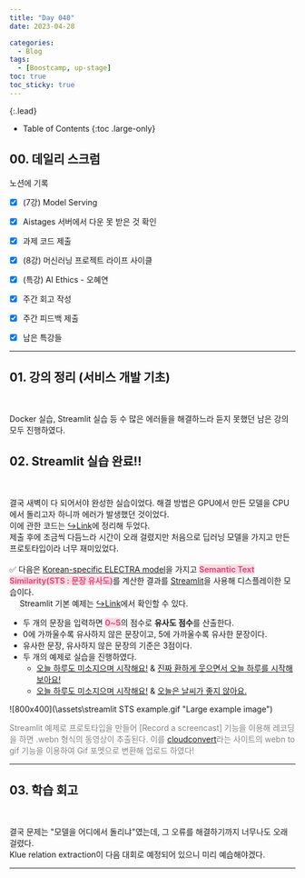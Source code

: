 ```yaml
---
title: "Day 040"
date: 2023-04-28

categories:
  - Blog
tags:
  - [Boostcamp, up-stage]
toc: true
toc_sticky: true
---
```

{:.lead}

- Table of Contents
{:toc .large-only}
## 00. 데일리 스크럼  
노션에 기록  

- [x]  (7강) Model Serving
- [x]  Aistages 서버에서 다운 못 받은 것 확인
- [x]  과제 코드 제출
- [x]  (8강) 머신러닝 프로젝트 라이프 사이클
- [x]  (특강) AI Ethics - 오혜연
- [x]  주간 회고 작성
- [x]  주간 피드백 제출
- [x]  남은 특강들


---

## 01. 강의 정리 (서비스 개발 기초)  
&emsp;

Docker 실습, Streamlit 실습 등 수 많은 에러들을 해결하느라 듣지 못했던 남은 강의 모두 진행하였다.  


## 02. Streamlit 실습 완료!!  
&emsp;  

결국 새벽이 다 되어서야 완성한 실습이었다. 해결 방법은 GPU에서 만든 모델을 CPU에서 돌리고자 하니까 에러가 발생했던 것이었다.  
이에 관한 코드는 [↪️Link](https://forbuds.github.io/study/ml-dl/2023-04-28-How-to-load-DL-model-on-CPU-device/)에 정리해 두었다.  
제출 후에 조금씩 다듬느라 시간이 오래 걸렸지만 처음으로 딥러닝 모델을 가지고 만든 프로토타입이라 너무 재미있었다.  
&emsp;  
✅ 다음은 [Korean-specific ELECTRA model](https://huggingface.co/snunlp/KR-ELECTRA-discriminator)을 가지고 <span style="color: #e54685;background-color:#ffdce0">**Semantic Text Similarity(STS : 문장 유사도)**</span>를 계산한 결과를 [Streamlit](https://streamlit.io/)을 사용해 디스플레이한 모습이다.  
&emsp;  Streamlit 기본 예제는 [↪️Link](https://docs.streamlit.io/)에서 확인할 수 있다. 

- 두 개의 문장을 입력하면
<span style="color: #e54685;background-color:#ffdce0">**0~5**</span>의 점수로 **유사도 점수**를 산출한다.  
- 0에 가까울수록 유사하지 않은 문장이고, 5에 가까울수록 유사한 문장이다.  
- 유사한 문장, 유사하지 않은 문장의 기준은 3점이다.
- 두 개의 예제로 실습을 진행하였다. 
  - <U>오늘 하루도 미소지으며 시작해요!</U> & <U>진짜 환하게 웃으면서 오늘 하루를 시작해 보아요!</U>  
  - <U>오늘 하루도 미소지으며 시작해요!</U> & <U>오늘은 날씨가 좋지 않아요.</U>  

![800x400](\assets\streamlit STS example.gif "Large example image")

<span style="color: #848484">Streamlit 예제로 프로토타입을 만들어 [Record a screencast] 기능을 이용해 레코딩을 하면 .webn 형식의 동영상이 추출된다. 
이를 [cloudconvert](https://cloudconvert.com/webm-to-gif)라는 사이트의 webn to gif 기능을 이용하여 Gif 포멧으로 변환해 업로드 하였다!  
</span>

---


## 03. 학습 회고  
&emsp;   

결국 문제는 "모델을 어디에서 돌리냐"였는데, 그 오류를 해결하기까지 너무나도 오래 걸렸다.  
Klue relation extraction이 다음 대회로 예정되어 있으니 미리 예습해야겠다.  

  
---  

